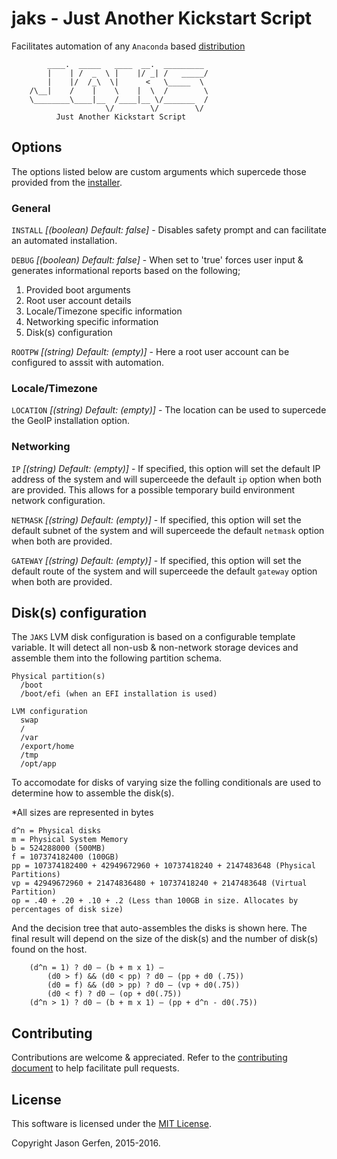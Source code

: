 # jaks - Just Another Kickstart Script

Facilitates automation of any `Anaconda` based 
[distribution](http://fedoraproject.org/wiki/Anaconda/Distros)

```text
        ____.  _____   ____  __.  _________
        |    | /  _  \ |    |/ _| /   _____/
        |    |/  /_\  \|      <   \_____  \
    /\__|    /    |    \    |  \  /        \
    \________\____|__  /____|__ \/_______  /
                     \/        \/        \/
          Just Another Kickstart Script
```

## Options ##
The options listed below are custom arguments which supercede those provided
from the [installer](https://rhinstaller.github.io/anaconda/boot-options.html).

### General ###
`INSTALL` *[(boolean) Default: false]* -
Disables safety prompt and can facilitate an automated installation.

`DEBUG` *[(boolean) Default: false]* -
When set to 'true' forces user input & generates informational reports based
on the following;

 1. Provided boot arguments
 2. Root user account details
 3. Locale/Timezone specific information
 4. Networking specific information
 5. Disk(s) configuration

`ROOTPW` *[(string) Default: (empty)]* -
Here a root user account can be configured to asssit with automation.

### Locale/Timezone ###
`LOCATION` *[(string) Default: (empty)]* -
The location can be used to supercede the GeoIP installation option.

### Networking ###
`IP` *[(string) Default: (empty)]* -
If specified, this option will set the default IP address of the system
and will superceede the default `ip` option when both are provided. This
allows for a possible temporary build environment network configuration.

`NETMASK` *[(string) Default: (empty)]* -
If specified, this option will set the default subnet of the system
and will superceede the default `netmask` option when both are provided.

`GATEWAY` *[(string) Default: (empty)]* -
If specified, this option will set the default route of the system
and will superceede the default `gateway` option when both are provided.

## Disk(s) configuration ##
The `JAKS` LVM disk configuration is based on a configurable template
variable. It will detect all non-usb & non-network storage devices and
assemble them into the following partition schema.

```text
Physical partition(s)
  /boot
  /boot/efi (when an EFI installation is used)

LVM configuration
  swap
  /
  /var
  /export/home
  /tmp
  /opt/app
```  

To accomodate for disks of varying size the folling conditionals are
used to determine how to assemble the disk(s).

*All sizes are represented in bytes
```text
d^n = Physical disks 
m = Physical System Memory
b = 524288000 (500MB)
f = 107374182400 (100GB)
pp = 107374182400 + 42949672960 + 10737418240 + 2147483648 (Physical Partitions)
vp = 42949672960 + 21474836480 + 10737418240 + 2147483648 (Virtual Partition)
op = .40 + .20 + .10 + .2 (Less than 100GB in size. Allocates by percentages of disk size)
```

And the decision tree that auto-assembles the disks is shown here. The final
result will depend on the size of the disk(s) and the number of disk(s) found
on the host.

```text
	(d^n = 1) ? d0 – (b + m x 1) –
        (d0 > f) && (d0 < pp) ? d0 – (pp + d0 (.75))
        (d0 = f) && (d0 > pp) ? d0 – (vp + d0(.75))
        (d0 < f) ? d0 – (op + d0(.75))
	(d^n > 1) ? d0 – (b + m x 1) – (pp + d^n - d0(.75))
```

## Contributing ##
Contributions are welcome & appreciated. Refer to the
[contributing document](https://github.com/jas-/jaks/blob/master/CONTRIBUTING.md)
to help facilitate pull requests.

## License ##
This software is licensed under the
[MIT License](https://github.com/jas-/jaks/blob/master/LICENSE).

Copyright Jason Gerfen, 2015-2016.
